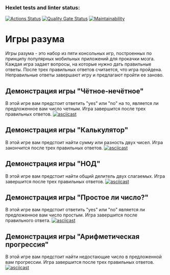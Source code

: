### Hexlet tests and linter status:
[![Actions Status](https://github.com/deilpreint/frontend-project-44/actions/workflows/hexlet-check.yml/badge.svg)](https://github.com/deilpreint/frontend-project-44/actions)
[![Quality Gate Status](https://sonarcloud.io/api/project_badges/measure?project=deilpreint_frontend-project-44&metric=alert_status)](https://sonarcloud.io/summary/new_code?id=deilpreint_frontend-project-44)
[![Maintainability](https://api.codeclimate.com/v1/badges/3e0dc4d7df8cb6f616a6/maintainability)](https://codeclimate.com/github/deilpreint/frontend-project-44/maintainability)

# Игры разума
Игры разума - это набор из пяти консольных игр, построенных по принципу популярных мобильных приложений для прокачки мозга. Каждая игра задает вопросы, на которые нужно дать правильные ответы. После трех правильных ответов считается, что игра пройдена. Неправильные ответы завершают игру и предлагают пройти ее заново.

## Демонстрация игры "Чётное-нечётное"
В этой игре вам предстоит ответить "yes" или "no" на то, является ли предложенное вам число четным. Игра завершится после трех правильных ответов.
[![asciicast](https://asciinema.org/a/nSH21gx0JHHM3ySQ8U58fuqmt.svg)](https://asciinema.org/a/nSH21gx0JHHM3ySQ8U58fuqmt)

## Демонстрация игры "Калькулятор"
В этой игре вам предстоит найти сумму или разность двух чисел. Игра закончится после трех правильных ответов.
[![asciicast](https://asciinema.org/a/sEqFM6XAb5HoA1gxfxxmGz0QR.svg)](https://asciinema.org/a/sEqFM6XAb5HoA1gxfxxmGz0QR)

## Демонстрация игры "НОД"
В этой игре вам предстоит найти общий делитель двух слагаемых. Игра завершится после трех правильных ответов.
[![asciicast](https://asciinema.org/a/MzoMHNPExNOtJAx6h36XUELfU.svg)](https://asciinema.org/a/MzoMHNPExNOtJAx6h36XUELfU)

## Демонстрация игры "Простое ли число?"
В этой игре вам предстоит ответить "yes" или "no" является ли предложенное вам число простым. Игра завершится после правильного ответа.
[![asciicast](https://asciinema.org/a/1TkDveyxsHocTfAiUFgg9KA3k.svg)](https://asciinema.org/a/1TkDveyxsHocTfAiUFgg9KA3k)

## Демонстрация игры "Арифметическая прогрессия"
В этой игре вам предстоит найти недостающие число в предложенной вам прогрессии. Игра завершится после трех правильных ответов.
[![asciicast](https://asciinema.org/a/Ak4IpVgOVxjc6sBRxQCdboN1q.svg)](https://asciinema.org/a/Ak4IpVgOVxjc6sBRxQCdboN1q)